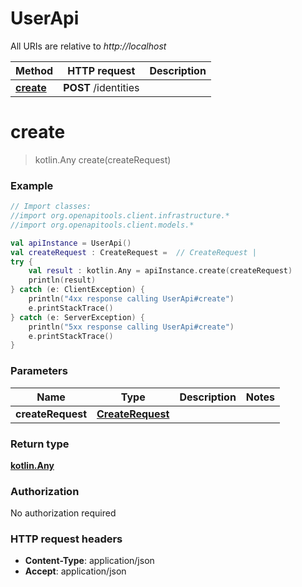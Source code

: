 # UserApi

All URIs are relative to *http://localhost*

Method | HTTP request | Description
------------- | ------------- | -------------
[**create**](UserApi.md#create) | **POST** /identities | 


<a id="create"></a>
# **create**
> kotlin.Any create(createRequest)



### Example
```kotlin
// Import classes:
//import org.openapitools.client.infrastructure.*
//import org.openapitools.client.models.*

val apiInstance = UserApi()
val createRequest : CreateRequest =  // CreateRequest | 
try {
    val result : kotlin.Any = apiInstance.create(createRequest)
    println(result)
} catch (e: ClientException) {
    println("4xx response calling UserApi#create")
    e.printStackTrace()
} catch (e: ServerException) {
    println("5xx response calling UserApi#create")
    e.printStackTrace()
}
```

### Parameters

Name | Type | Description  | Notes
------------- | ------------- | ------------- | -------------
 **createRequest** | [**CreateRequest**](CreateRequest.md)|  |

### Return type

[**kotlin.Any**](kotlin.Any.md)

### Authorization

No authorization required

### HTTP request headers

 - **Content-Type**: application/json
 - **Accept**: application/json

